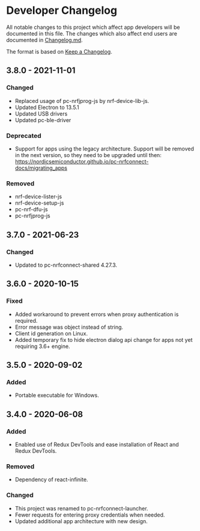 # Developer Changelog
All notable changes to this project which affect app developers will be
documented in this file. The changes which also affect end users are documented
in [Changelog.md](./Changelog.md).

The format is based on [Keep a Changelog](https://keepachangelog.com/en/1.0.0/).

## 3.8.0 - 2021-11-01
### Changed
- Replaced usage of pc-nrfjprog-js by nrf-device-lib-js.
- Updated Electron to 13.5.1
- Updated USB drivers
- Updated pc-ble-driver
### Deprecated
- Support for apps using the legacy architecture. Support will be removed in
  the next version, so they need to be upgraded until then:
  https://nordicsemiconductor.github.io/pc-nrfconnect-docs/migrating_apps
### Removed
- nrf-device-lister-js
- nrf-device-setup-js
- pc-nrf-dfu-js
- pc-nrfjprog-js

## 3.7.0 - 2021-06-23
### Changed
- Updated to pc-nrfconnect-shared 4.27.3.

## 3.6.0 - 2020-10-15
### Fixed
- Added workaround to prevent errors when proxy authentication is required.
- Error message was object instead of string.
- Client id generation on Linux.
- Added temporary fix to hide electron dialog api change for apps not yet
  requiring 3.6+ engine.

## 3.5.0 - 2020-09-02
### Added
- Portable executable for Windows.

## 3.4.0 - 2020-06-08
### Added
- Enabled use of Redux DevTools and ease installation of React and Redux
  DevTools.
### Removed
- Dependency of react-infinite.
### Changed
- This project was renamed to pc-nrfconnect-launcher.
- Fewer requests for entering proxy credentials when needed.
- Updated additional app architecture with new design.
